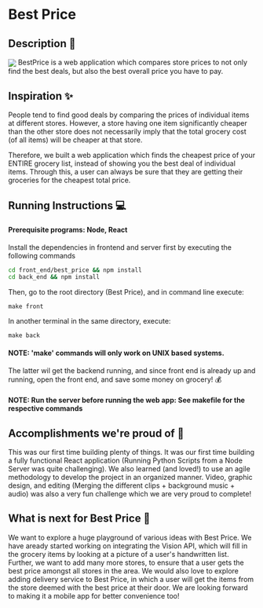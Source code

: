 # Best Price
## Description :apple:
<img src="https://github.com/Techno-cratz/ShopEasy/blob/main/photos/iMac%20-%201%20(11).jpg" align = "center">
BestPrice is a web application which compares store prices to not only find the best deals, but also the best overall price you have to pay. 

## Inspiration :sparkles:
<p> People tend to find good deals by comparing the prices of individual items at different stores. However, a store having one item significantly cheaper than the other store does not necessarily imply that the total grocery cost (of all items) will be cheaper at that store. </p>
<p> Therefore, we built a web application which finds the cheapest price of your ENTIRE grocery list, instead of showing you the best deal of individual items. Through this, a user can always be sure that they are getting their groceries for the cheapest total price.

## Running Instructions :computer:
#### Prerequisite programs: Node, React
Install the dependencies in frontend and server first by executing the following commands
```bash
cd front_end/best_price && npm install
cd back_end && npm install
```
Then, go to the root directory (Best Price), and in command line execute: 
```
make front
```
In another terminal in the same directory, execute:
```
make back
```
#### NOTE: 'make' commands will only work on UNIX based systems.
The latter wil get the backend running, and since front end is already up and running, open the front end, and save some money on grocery! :moneybag:

#### NOTE: Run the server before running the web app: See makefile for the respective commands 

## Accomplishments we're proud of :100:
This was our first time building plenty of things. It was our first time building a fully functional React application (Running Python Scripts from a Node Server was quite challenging). We also learned (and loved!) to use an agile methodology to develop the project in an organized manner. Video, graphic design, and editing (Merging the different clips + background music + audio) was also a very fun challenge which we are very proud to complete!

## What is next for Best Price :thought_balloon:
We want to explore a huge playground of various ideas with Best Price. We have aready started working on integrating the Vision API, which will fill in the grocery items by looking at a picture of a user's handwritten list. Further, we want to add many more stores, to ensure that a user gets the best price amongst all stores in the area.
We would also love to explore adding delivery service to Best Price, in which a user will get the items from the store deemed with the best price at their door. We are looking forward to making it a mobile app for better convenience too!
